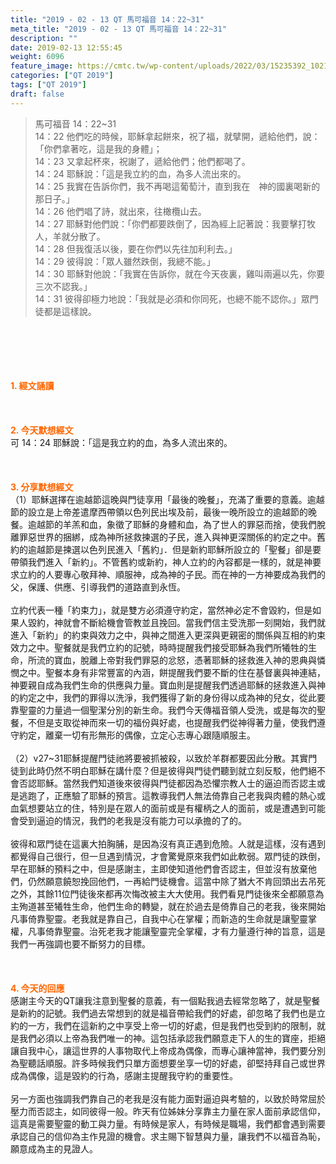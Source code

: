 ```yaml
---
title: "2019 - 02 - 13 QT 馬可福音 14：22~31"
meta_title: "2019 - 02 - 13 QT 馬可福音 14：22~31"
description: ""
date: 2019-02-13 12:55:45
weight: 6096
feature_image: https://cmtc.tw/wp-content/uploads/2022/03/15235392_10211799862337740_180693556567566654_o-1.webp
categories: ["QT 2019"]
tags: ["QT 2019"]
draft: false
---
```


<blockquote>馬可福音 14：22~31<br />
14：22 他們吃的時候，耶穌拿起餅來，祝了福，就擘開，遞給他們，說：「你們拿著吃，這是我的身體」；<br />
14：23 又拿起杯來，祝謝了，遞給他們；他們都喝了。<br />
14：24 耶穌說：「這是我立約的血，為多人流出來的。<br />
14：25 我實在告訴你們，我不再喝這葡萄汁，直到我在　神的國裏喝新的那日子。」<br />
14：26 他們唱了詩，就出來，往橄欖山去。<br />
14：27 耶穌對他們說：「你們都要跌倒了，因為經上記著說：我要擊打牧人，羊就分散了。<br />
14：28 但我復活以後，要在你們以先往加利利去。」<br />
14：29 彼得說：「眾人雖然跌倒，我總不能。」<br />
14：30 耶穌對他說：「我實在告訴你，就在今天夜裏，雞叫兩遍以先，你要三次不認我。」<br />
14：31 彼得卻極力地說：「我就是必須和你同死，也總不能不認你。」眾門徒都是這樣說。</blockquote><br />
&nbsp;<br />
<br />
&nbsp;<br />
<br />
<span style="color: #ff6600;"><strong>1. </strong><strong>經文誦讀</strong></span><br />
<br />
<span style="color: #ff6600;"><strong> </strong></span><br />
<br />
<span style="color: #ff6600;"><strong>2. 今天默想</strong><strong>經文<br />
</strong></span>可 14：24 耶穌說：「這是我立約的血，為多人流出來的。<br />
<br />
&nbsp;<br />
<br />
<span style="color: #ff6600;"><strong>3. 分享默想經文<br />
</strong></span>（1）耶穌選擇在逾越節這晚與門徒享用「最後的晚餐」，充滿了重要的意義。逾越節的設立是上帝差遣摩西帶領以色列民出埃及前，最後一晚所設立的逾越節的晚餐。逾越節的羊羔和血，象徵了耶穌的身體和血，為了世人的罪惡而捨，使我們脫離罪惡世界的捆綁，成為神所拯救揀選的子民，進入與神更深關係的約定之中。舊約的逾越節是揀選以色列民進入「舊約」．但是新約耶穌所設立的「聖餐」卻是要帶領我們進入「新約」。不管舊約或新約，神人立約的內容都是一樣的，就是神要求立約的人要專心敬拜神、順服神，成為神的子民。而在神的一方神要成為我們的父，保護、供應、引導我們的道路直到永恆。<br />
<br />
立約代表一種「約束力」，就是雙方必須遵守約定，當然神必定不會毀約，但是如果人毀約，神就會不斷給機會管教並且挽回。當我們信主受洗那一刻開始，我們就進入「新約」的約束與效力之中，與神之間進入更深與更親密的關係與互相的約束效力之中。聖餐就是我們立約的記號，時時提醒我們接受耶穌為我們所犧牲的生命，所流的寶血，脫離上帝對我們罪惡的忿怒，憑著耶穌的拯救進入神的恩典與憐憫之中。聖餐本身有非常豐富的內涵，餅提醒我們要不斷的住在基督裏與神連結，神要親自成為我們生命的供應與力量。寶血則是提醒我們透過耶穌的拯救進入與神的約定之中，我們的罪得以洗淨，我們獲得了新的身份得以成為神的兒女，從此要靠聖靈的力量過一個聖潔分別的新生命。我們今天傳福音領人受洗，或是每次的聖餐，不但是支取從神而來一切的福份與好處，也提醒我們從神得著力量，使我們遵守約定，離棄一切有形無形的偶像，立定心志專心跟隨順服主。<br />
<br />
（2）v27~31耶穌提醒門徒祂將要被抓被殺，以致於羊群都要因此分散。其實門徒到此時仍然不明白耶穌在講什麼？但是彼得與門徒們聽到就立刻反駁，他們絕不會否認耶穌。當然我們知道後來彼得與門徒都因為恐懼宗教人士的逼迫而否認主或是逃跑了，正應驗了耶穌的預言。這教導我們人無法倚靠自己老我與肉體的熱心或血氣想要站立的住，特別是在眾人的面前或是有權柄之人的面前，或是遭遇到可能會受到逼迫的情況，我們的老我是沒有能力可以承擔的了的。<br />
<br />
彼得和眾門徒在這裏大拍胸脯，是因為沒有真正遇到危險。人就是這樣，沒有遇到都覺得自己很行，但一旦遇到情況，才會驚覺原來我們如此軟弱。眾門徒的跌倒，早在耶穌的預料之中，但是感謝主，主即使知道他們會否認主，但並沒有放棄他們，仍然願意饒恕挽回他們，一再給門徒機會。這當中除了猶大不肯回頭出去吊死之外，其餘11位門徒後來都再次悔改被主大大使用。我們看見門徒後來全都願意為主殉道甚至犧牲生命，他們生命的轉變，就在於過去是倚靠自己的老我，後來開始凡事倚靠聖靈。老我就是靠自己，自我中心在掌權；而新造的生命就是讓聖靈掌權，凡事倚靠聖靈。治死老我才能讓聖靈完全掌權，才有力量遵行神的旨意，這是我們一再強調也要不斷努力的目標。<br />
<br />
&nbsp;<br />
<br />
<span style="color: #ff6600;"><strong>4. 今天的回應<br />
</strong></span>感謝主今天的QT讓我注意到聖餐的意義，有一個點我過去經常忽略了，就是聖餐是新約的記號。我們過去常想到的就是福音帶給我們的好處，卻忽略了我們也是立約的一方，我們在這新約之中享受上帝一切的好處，但是我們也受到約的限制，就是我們必須以上帝為我們唯一的神。這包括承認我們願意走下人的生的寶座，拒絕讓自我中心，讓這世界的人事物取代上帝成為偶像，而專心讓神當神，我們要分別為聖聽話順服。許多時候我們只單方面想要坐享一切的好處，卻堅持拜自己或世界成為偶像，這是毀約的行為，感謝主提醒我守約的重要性。<br />
<br />
另一方面也強調我們靠自己的老我是沒有能力面對逼迫與考驗的，以致於時常屈於壓力而否認主，如同彼得一般。昨天有位姊妹分享靠主力量在家人面前承認信仰，這真是需要聖靈的動工與力量。有時候是家人，有時候是職場，我們都會遇到需要承認自己的信仰為主作見證的機會。求主賜下智慧與力量，讓我們不以福音為恥，願意成為主的見證人。
        